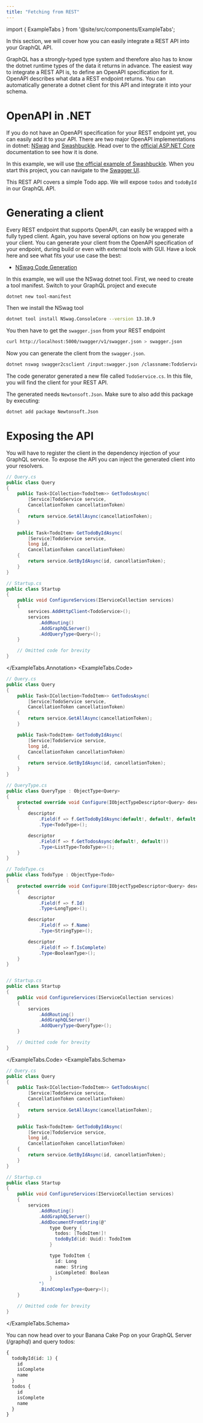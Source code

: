 ```yaml
---
title: "Fetching from REST"
---
```


import { ExampleTabs } from '@site/src/components/ExampleTabs';

In this section, we will cover how you can easily integrate a REST API into your GraphQL API.

GraphQL has a strongly-typed type system and therefore also has to know the dotnet runtime types of the data it returns in advance.
The easiest way to integrate a REST API is, to define an OpenAPI specification for it.
OpenAPI describes what data a REST endpoint returns.
You can automatically generate a dotnet client for this API and integrate it into your schema.

# OpenAPI in .NET

If you do not have an OpenAPI specification for your REST endpoint yet, you can easily add it to your API.
There are two major OpenAPI implementations in dotnet: [NSwag](http://nswag.org) and [Swashbuckle](https://github.com/domaindrivendev/Swashbuckle.AspNetCore).
Head over to the [official ASP.NET Core](https://docs.microsoft.com/en-us/aspnet/core/tutorials/web-api-help-pages-using-swagger?view=aspnetcore-5.0) documentation to see how it is done.

In this example, we will use [the official example of Swashbuckle](https://github.com/dotnet/AspNetCore.Docs/tree/main/aspnetcore/tutorials/web-api-help-pages-using-swagger/samples/3.0/TodoApi.Swashbuckle).
When you start this project, you can navigate to the [Swagger UI](http://localhost:5000/swagger).

This REST API covers a simple Todo app.
We will expose `todos` and `todoById` in our GraphQL API.

# Generating a client

Every REST endpoint that supports OpenAPI, can easily be wrapped with a fully typed client.
Again, you have several options on how you generate your client.
You can generate your client from the OpenAPI specification of your endpoint, during build or even with external tools with GUI.
Have a look here and see what fits your use case the best:

- [NSwag Code Generation](https://docs.microsoft.com/en-us/aspnet/core/tutorials/getting-started-with-nswag?view=aspnetcore-5.0&tabs=visual-studio#code-generation)

In this example, we will use the NSwag dotnet tool.
First, we need to create a tool manifest.
Switch to your GraphQL project and execute

```bash
dotnet new tool-manifest
```

Then we install the NSwag tool

```bash
dotnet tool install NSwag.ConsoleCore --version 13.10.9
```

You then have to get the `swagger.json` from your REST endpoint

```bash
curl http://localhost:5000/swagger/v1/swagger.json > swagger.json
```

Now you can generate the client from the `swagger.json`.

```bash
dotnet nswag swagger2csclient /input:swagger.json /classname:TodoService /namespace:TodoReader /output:TodoService.cs
```

The code generator generated a new file called `TodoService.cs`.
In this file, you will find the client for your REST API.

The generated needs `Newtonsoft.Json`.
Make sure to also add this package by executing:

```bash
dotnet add package Newtonsoft.Json
```

# Exposing the API

You will have to register the client in the dependency injection of your GraphQL service.
To expose the API you can inject the generated client into your resolvers.

<ExampleTabs>
<ExampleTabs.Annotation>

```csharp
// Query.cs
public class Query
{
    public Task<ICollection<TodoItem>> GetTodosAsync(
        [Service]TodoService service,
        CancellationToken cancellationToken)
    {
        return service.GetAllAsync(cancellationToken);
    }

    public Task<TodoItem> GetTodoByIdAsync(
        [Service]TodoService service,
        long id,
        CancellationToken cancellationToken)
    {
        return service.GetByIdAsync(id, cancellationToken);
    }
}

// Startup.cs
public class Startup
{
    public void ConfigureServices(IServiceCollection services)
    {
        services.AddHttpClient<TodoService>();
        services
            .AddRouting()
            .AddGraphQLServer()
            .AddQueryType<Query>();
    }

    // Omitted code for brevity
}
```

</ExampleTabs.Annotation>
<ExampleTabs.Code>

```csharp
// Query.cs
public class Query
{
    public Task<ICollection<TodoItem>> GetTodosAsync(
        [Service]TodoService service,
        CancellationToken cancellationToken)
    {
        return service.GetAllAsync(cancellationToken);
    }

    public Task<TodoItem> GetTodoByIdAsync(
        [Service]TodoService service,
        long id,
        CancellationToken cancellationToken)
    {
        return service.GetByIdAsync(id, cancellationToken);
    }
}

// QueryType.cs
public class QueryType : ObjectType<Query>
{
    protected override void Configure(IObjectTypeDescriptor<Query> descriptor)
    {
        descriptor
            .Field(f => f.GetTodoByIdAsync(default!, default!, default!))
            .Type<TodoType>();

        descriptor
            .Field(f => f.GetTodosAsync(default!, default!))
            .Type<ListType<TodoType>>();
    }
}

// TodoType.cs
public class TodoType : ObjectType<Todo>
{
    protected override void Configure(IObjectTypeDescriptor<Query> descriptor)
    {
        descriptor
            .Field(f => f.Id)
            .Type<LongType>();

        descriptor
            .Field(f => f.Name)
            .Type<StringType>();

        descriptor
            .Field(f => f.IsComplete)
            .Type<BooleanType>();
    }
}


// Startup.cs
public class Startup
{
    public void ConfigureServices(IServiceCollection services)
    {
        services
            .AddRouting()
            .AddGraphQLServer()
            .AddQueryType<QueryType>();
    }

    // Omitted code for brevity
}
```

</ExampleTabs.Code>
<ExampleTabs.Schema>

```csharp
// Query.cs
public class Query
{
    public Task<ICollection<TodoItem>> GetTodosAsync(
        [Service]TodoService service,
        CancellationToken cancellationToken)
    {
        return service.GetAllAsync(cancellationToken);
    }

    public Task<TodoItem> GetTodoByIdAsync(
        [Service]TodoService service,
        long id,
        CancellationToken cancellationToken)
    {
        return service.GetByIdAsync(id, cancellationToken);
    }
}

// Startup.cs
public class Startup
{
    public void ConfigureServices(IServiceCollection services)
    {
        services
            .AddRouting()
            .AddGraphQLServer()
            .AddDocumentFromString(@"
                type Query {
                  todos: [TodoItem!]!
                  todoById(id: Uuid): TodoItem
                }

                type TodoItem {
                  id: Long
                  name: String
                  isCompleted: Boolean
                }
            ")
            .BindComplexType<Query>();
    }

    // Omitted code for brevity
}
```

</ExampleTabs.Schema>
</ExampleTabs>

You can now head over to your Banana Cake Pop on your GraphQL Server (/graphql) and query todos:

```graphql
{
  todoById(id: 1) {
    id
    isComplete
    name
  }
  todos {
    id
    isComplete
    name
  }
}
```
